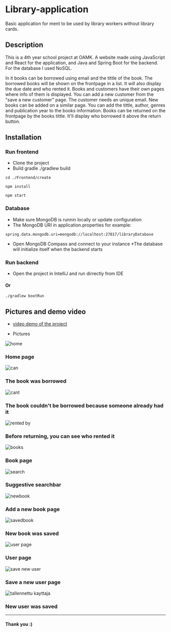 # Library-application
Basic application for ment to be used by library workers without library cards.

## Description
This is a 4th year school project at OAMK. A website made using JavaScript and React for the application, and Java and Spring Boot for the backend. For the database I used NoSQL. 

In it books can be borrowed using email and the tittle of the book. The borrowed books will be shown on the frontpage in a list. It will also display the due date and who rented it. Books and customers have their own pages where info of them is displayed. You can add a new customer from the "save a new customer" page. The customer needs an unique email. New books can be added on a similar page. You can add the tittle, author, genres and publication year to the books information. Books can be returned on the frontpage by the books tittle. It'll display who borrowed it above the return button.

## Installation

### Run frontend
* Clone the project
* Build gradle ./gradlew build
  
```
cd ./Frontend/create
```
```
npm install
```
```
npm start
```
### Database 
* Make sure MongoDB is runnin locally or update configuration
* The MongoDB URI in application.properties  for example:
 ```
spring.data.mongodb.uri=mongodb://localhost:27017/libraryDatabase
 ```
* Open MongoDB Compass and connect to your instance
*The database will initialize itself when the backend starts

### Run backend
* Open the project in IntelliJ and run dirrectly from IDE
 #### Or
 ```
./gradlew bootRun
 ```

## Pictures and demo video
* [video demo of the project]( https://youtu.be/_JCcKMIWkzI)

* Pictures

![home](https://github.com/user-attachments/assets/fe214684-0246-49d6-856a-e7d7fd3f3073)

 ### Home page
 
![can](https://github.com/user-attachments/assets/c0385760-edfa-466d-a881-abbc92ca0783)

### The book was borrowed

![cant](https://github.com/user-attachments/assets/64823f88-e223-4d95-8df2-0f6946b83811)

### The book couldn't be borrowed because someone already had it

![rented by](https://github.com/user-attachments/assets/925c1aa4-b028-4bc4-b956-1700ca49c9c5)

### Before returning, you can see who rented it

![books](https://github.com/user-attachments/assets/fac74474-798d-4db2-bf1f-96abe5263ded)

### Book page

![search](https://github.com/user-attachments/assets/6843211c-5d98-4420-95b5-2948d60b66e7)

### Suggestive searchbar

![newbook](https://github.com/user-attachments/assets/c1506dfc-4aeb-4143-b879-797533071b30)

### Add a new book page

![savedbook](https://github.com/user-attachments/assets/ef77e31e-529c-4b95-ba3e-bb326c2f8772)

### New book was saved

![user page](https://github.com/user-attachments/assets/9c70c7a6-a55e-4cca-a3af-098b1562a21f)

### User page

![save new user](https://github.com/user-attachments/assets/1d223492-97d9-4584-9b77-630cdc66cda1)

### Save a new user page

![tallennettu kayttaja](https://github.com/user-attachments/assets/c4b659c1-4e59-471d-a3bb-027b06903091)

### New user was saved

-------------------------------

#### Thank you :)
